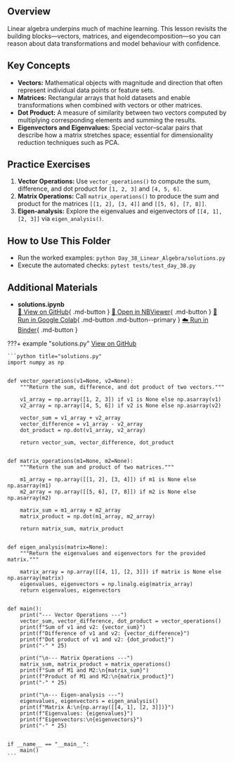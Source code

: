 ## Overview

Linear algebra underpins much of machine learning. This lesson revisits the building blocks—vectors, matrices, and eigendecomposition—so you can reason about data transformations and model behaviour with confidence.

## Key Concepts

- **Vectors:** Mathematical objects with magnitude and direction that often represent individual data points or feature sets.
- **Matrices:** Rectangular arrays that hold datasets and enable transformations when combined with vectors or other matrices.
- **Dot Product:** A measure of similarity between two vectors computed by multiplying corresponding elements and summing the results.
- **Eigenvectors and Eigenvalues:** Special vector–scalar pairs that describe how a matrix stretches space; essential for dimensionality reduction techniques such as PCA.

## Practice Exercises

1. **Vector Operations:** Use `vector_operations()` to compute the sum, difference, and dot product for `[1, 2, 3]` and `[4, 5, 6]`.
1. **Matrix Operations:** Call `matrix_operations()` to produce the sum and product for the matrices `[[1, 2], [3, 4]]` and `[[5, 6], [7, 8]]`.
1. **Eigen-analysis:** Explore the eigenvalues and eigenvectors of `[[4, 1], [2, 3]]` via `eigen_analysis()`.

## How to Use This Folder

- Run the worked examples: `python Day_38_Linear_Algebra/solutions.py`
- Execute the automated checks: `pytest tests/test_day_38.py`

## Additional Materials

- **solutions.ipynb**  
  [📁 View on GitHub](https://github.com/saint2706/Coding-For-MBA/blob/main/Day_38_Linear_Algebra/solutions.ipynb){ .md-button } 
  [📓 Open in NBViewer](https://nbviewer.org/github/saint2706/Coding-For-MBA/blob/main/Day_38_Linear_Algebra/solutions.ipynb){ .md-button } 
  [🚀 Run in Google Colab](https://colab.research.google.com/github/saint2706/Coding-For-MBA/blob/main/Day_38_Linear_Algebra/solutions.ipynb){ .md-button .md-button--primary } 
  [☁️ Run in Binder](https://mybinder.org/v2/gh/saint2706/Coding-For-MBA/main?filepath=Day_38_Linear_Algebra/solutions.ipynb){ .md-button }

???+ example "solutions.py"
    [View on GitHub](https://github.com/saint2706/Coding-For-MBA/blob/main/Day_38_Linear_Algebra/solutions.py)

    ```python title="solutions.py"
    import numpy as np


    def vector_operations(v1=None, v2=None):
        """Return the sum, difference, and dot product of two vectors."""

        v1_array = np.array([1, 2, 3]) if v1 is None else np.asarray(v1)
        v2_array = np.array([4, 5, 6]) if v2 is None else np.asarray(v2)

        vector_sum = v1_array + v2_array
        vector_difference = v1_array - v2_array
        dot_product = np.dot(v1_array, v2_array)

        return vector_sum, vector_difference, dot_product


    def matrix_operations(m1=None, m2=None):
        """Return the sum and product of two matrices."""

        m1_array = np.array([[1, 2], [3, 4]]) if m1 is None else np.asarray(m1)
        m2_array = np.array([[5, 6], [7, 8]]) if m2 is None else np.asarray(m2)

        matrix_sum = m1_array + m2_array
        matrix_product = np.dot(m1_array, m2_array)

        return matrix_sum, matrix_product


    def eigen_analysis(matrix=None):
        """Return the eigenvalues and eigenvectors for the provided matrix."""

        matrix_array = np.array([[4, 1], [2, 3]]) if matrix is None else np.asarray(matrix)
        eigenvalues, eigenvectors = np.linalg.eig(matrix_array)
        return eigenvalues, eigenvectors


    def main():
        print("--- Vector Operations ---")
        vector_sum, vector_difference, dot_product = vector_operations()
        print(f"Sum of v1 and v2: {vector_sum}")
        print(f"Difference of v1 and v2: {vector_difference}")
        print(f"Dot product of v1 and v2: {dot_product}")
        print("-" * 25)

        print("\n--- Matrix Operations ---")
        matrix_sum, matrix_product = matrix_operations()
        print(f"Sum of M1 and M2:\n{matrix_sum}")
        print(f"Product of M1 and M2:\n{matrix_product}")
        print("-" * 25)

        print("\n--- Eigen-analysis ---")
        eigenvalues, eigenvectors = eigen_analysis()
        print(f"Matrix A:\n{np.array([[4, 1], [2, 3]])}")
        print(f"Eigenvalues: {eigenvalues}")
        print(f"Eigenvectors:\n{eigenvectors}")
        print("-" * 25)


    if __name__ == "__main__":
        main()
    ```
